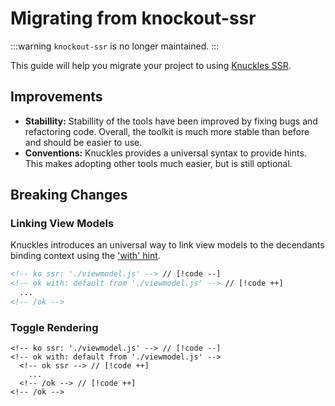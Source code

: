 # Migrating from knockout-ssr

:::warning
`knockout-ssr` is no longer maintained.
:::

<!-- @include: @/docs/parts/migration-intro.md -->

This guide will help you migrate your project to using [Knuckles SSR](/docs/ssr/overview).

## Improvements

- **Stabillity:** Stabillity of the tools have been improved by fixing bugs and refactoring code. Overall, the toolkit is much more stable than before and should be easier to use.
- **Conventions:** Knuckles provides a universal syntax to provide hints. This makes adopting other tools much easier, but is still optional.

## Breaking Changes

### Linking View Models

Knuckles introduces an universal way to link view models to the decendants binding context using the ['with' hint](/docs/reference/hints#with).

<!-- prettier-ignore -->
```html
<!-- ko ssr: './viewmodel.js' --> // [!code --]
<!-- ok with: default from './viewmodel.js' --> // [!code ++]
  ...
<!-- /ok -->
```

### Toggle Rendering

<!-- You can [configure](/docs/ssr/config) the SSR to render by default, or by explicitly enabling for certain parts of the project. -->

<!-- prettier-ignore -->
```
<!-- ko ssr: './viewmodel.js' --> // [!code --]
<!-- ok with: default from './viewmodel.js' -->
  <!-- ok ssr --> // [!code ++]
    ...
  <!-- /ok --> // [!code ++]
<!-- /ok -->
```
